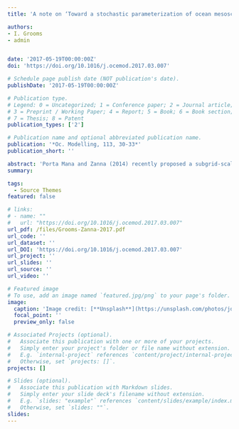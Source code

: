 ```yaml
---
title: 'A note on ‘Toward a stochastic parameterization of ocean mesoscale eddies’'

authors:
- I. Grooms
- admin 


date: '2017-05-19T00:00:00Z'
doi: 'https://doi.org/10.1016/j.ocemod.2017.03.007'

# Schedule page publish date (NOT publication's date).
publishDate: '2017-05-19T00:00:00Z'

# Publication type.
# Legend: 0 = Uncategorized; 1 = Conference paper; 2 = Journal article;
# 3 = Preprint / Working Paper; 4 = Report; 5 = Book; 6 = Book section;
# 7 = Thesis; 8 = Patent
publication_types: ['2']

# Publication name and optional abbreviated publication name.
publication: '*Oc. Modelling, 113, 30-33*'
publication_short: ''

abstract: 'Porta Mana and Zanna (2014) recently proposed a subgrid-scale parameterization for eddy-permitting quasigeostrophic models. In this model the large-scale fluid is represented as a non-Newtonian viscoelastic medium, with a subgrid-stress closure that involves the Lagrangian derivative of large-scale quantities. This note derives this parameterization, including the nondimensional proportionality coefficient, using only two statistical assumptions: that the subgrid-scale term is locally homogeneous and decorrelates rapidly in space. The parameterization is then verified by comparing against eddy-resolving quasigeostrophic simulations, independently reproducing the results of Porta Mana and Zanna in a simpler model.'
summary: 

tags:
  - Source Themes
featured: false

# links:
# - name: ""
#   url: "https://doi.org/10.1016/j.ocemod.2017.03.007"
url_pdf: /files/Grooms-Zanna-2017.pdf
url_code: ''
url_dataset: ''
url_DOI: 'https://doi.org/10.1016/j.ocemod.2017.03.007'
url_project: ''
url_slides: ''
url_source: ''
url_video: ''

# Featured image
# To use, add an image named `featured.jpg/png` to your page's folder.
image:
  caption: 'Image credit: [**Unsplash**](https://unsplash.com/photos/jdD8gXaTZsc)'
  focal_point: ''
  preview_only: false

# Associated Projects (optional).
#   Associate this publication with one or more of your projects.
#   Simply enter your project's folder or file name without extension.
#   E.g. `internal-project` references `content/project/internal-project/index.md`.
#   Otherwise, set `projects: []`.
projects: []

# Slides (optional).
#   Associate this publication with Markdown slides.
#   Simply enter your slide deck's filename without extension.
#   E.g. `slides: "example"` references `content/slides/example/index.md`.
#   Otherwise, set `slides: ""`.
slides:
---
```


